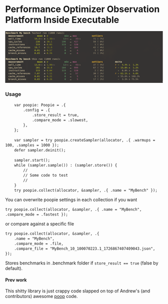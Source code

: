 # Performance Optimizer Observation Platform Inside Executable
![bench im](/assets/bm.png)
### Usage
```zig
    var poopie: Poopie = .{
        .config = .{
            .store_result = true,
            .compare_mode = .slowest,
        },
    };

    var sampler = try poopie.createSampler(allocator, .{ .warmups = 100, .samples = 1000 });
    defer sampler.deinit();

    sampler.start();
    while (sampler.sample()) : (sampler.store()) {
        //
        // Some code to test
        //
    }
    try poopie.collect(allocator, &sampler, .{ .name = "MyBench" });
```
You can overwrite poopie settings in each collection if you want
```zig
try poopie.collect(allocator, &sampler, .{ .name = "MyBench", .compare_mode = .fastest });
```
or compare against a specific file
```zig
try poopie.collect(allocator, &sampler, .{
    .name = "MyBench",
    .compare_mode = .file,
    .compare_file = "MyBench_10_100070223.1_1726867407409043.json",
});
```
    
Stores benchmarks in .benchmark folder if ``store_result == true`` (false by default).

#### Prev work
This shitty library is just crappy code slapped on top of Andrew's (and contributors) awesome [poop](https://github.com/andrewrk/poop) code.
